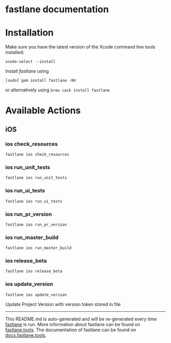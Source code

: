 fastlane documentation
================
# Installation

Make sure you have the latest version of the Xcode command line tools installed:

```
xcode-select --install
```

Install _fastlane_ using
```
[sudo] gem install fastlane -NV
```
or alternatively using `brew cask install fastlane`

# Available Actions
## iOS
### ios check_resources
```
fastlane ios check_resources
```

### ios run_unit_tests
```
fastlane ios run_unit_tests
```

### ios run_ui_tests
```
fastlane ios run_ui_tests
```

### ios run_pr_version
```
fastlane ios run_pr_version
```

### ios run_master_build
```
fastlane ios run_master_build
```

### ios release_beta
```
fastlane ios release_beta
```

### ios update_version
```
fastlane ios update_version
```
Update Project Version with version token stored in file

----

This README.md is auto-generated and will be re-generated every time [fastlane](https://fastlane.tools) is run.
More information about fastlane can be found on [fastlane.tools](https://fastlane.tools).
The documentation of fastlane can be found on [docs.fastlane.tools](https://docs.fastlane.tools).
